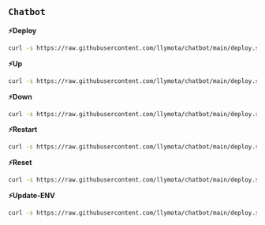 ## `Chatbot`

**⚡Deploy**
```sh
curl -s https://raw.githubusercontent.com/llymota/chatbot/main/deploy.sh | bash
```

**⚡Up**
```sh
curl -s https://raw.githubusercontent.com/llymota/chatbot/main/deploy.sh | bash -s up
```

**⚡Down**
```sh
curl -s https://raw.githubusercontent.com/llymota/chatbot/main/deploy.sh | bash -s down
```

**⚡Restart**
```sh
curl -s https://raw.githubusercontent.com/llymota/chatbot/main/deploy.sh | bash -s restart
```

**⚡Reset**
```sh
curl -s https://raw.githubusercontent.com/llymota/chatbot/main/deploy.sh | bash -s reset
```

**⚡Update-ENV**
```sh
curl -s https://raw.githubusercontent.com/llymota/chatbot/main/deploy.sh | bash -s update-env
```